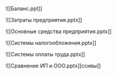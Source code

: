 
![[Баланс.ppt]]

![[Затраты предприятия.pptx]]

![[Основные средства предприятия.pptx]]

![[Системы налогообложения.pptx]]

![[Системы оплаты труда.pptx]]

![[Сравнение ИП и ООО.pptx]]ссивы]]
